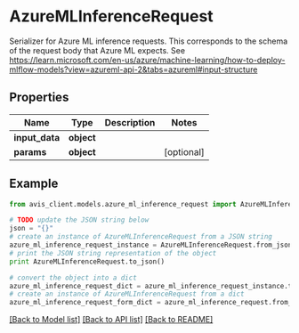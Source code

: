 # AzureMLInferenceRequest

Serializer for Azure ML inference requests. This corresponds to the schema of the request body that Azure ML expects. See https://learn.microsoft.com/en-us/azure/machine-learning/how-to-deploy-mlflow-models?view=azureml-api-2&tabs=azureml#input-structure

## Properties

Name | Type | Description | Notes
------------ | ------------- | ------------- | -------------
**input_data** | **object** |  |
**params** | **object** |  | [optional]

## Example

```python
from avis_client.models.azure_ml_inference_request import AzureMLInferenceRequest

# TODO update the JSON string below
json = "{}"
# create an instance of AzureMLInferenceRequest from a JSON string
azure_ml_inference_request_instance = AzureMLInferenceRequest.from_json(json)
# print the JSON string representation of the object
print AzureMLInferenceRequest.to_json()

# convert the object into a dict
azure_ml_inference_request_dict = azure_ml_inference_request_instance.to_dict()
# create an instance of AzureMLInferenceRequest from a dict
azure_ml_inference_request_form_dict = azure_ml_inference_request.from_dict(azure_ml_inference_request_dict)
```
[[Back to Model list]](../#documentation-for-models) [[Back to API list]](../#documentation-for-api-endpoints) [[Back to README]](../)
